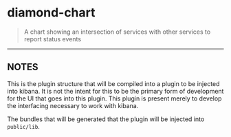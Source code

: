 # diamond-chart

> A chart showing an intersection of services with other services to report status events

---

## NOTES

This is the plugin structure that will be compiled into a plugin to be injected into kibana. It is not the intent for
this to be the primary form of development for the UI that goes into this plugin. This plugin is present merely to
develop the interfacing necessary to work with kibana.

The bundles that will be generated that the plugin will be injected into `public/lib`.
